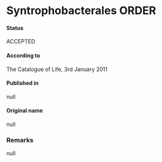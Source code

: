 # Syntrophobacterales ORDER

#### Status
ACCEPTED

#### According to
The Catalogue of Life, 3rd January 2011

#### Published in
null

#### Original name
null

### Remarks
null